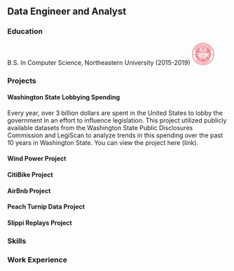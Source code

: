 ## Data Engineer and Analyst 

### Education
B.S. In Computer Science, Northeastern University (2015-2019) <img src="/images/neu.png" width=50px height=50px>

### Projects
#### Washington State Lobbying Spending
Every year, over 3 billion dollars are spent in the United States to lobby the government in an effort to influence legislation.  This project utilized publicly available datasets from the Washington State Public Disclosures Commission and LegiScan to analyze trends in this spending over the past 10 years in Washington State.  You can view the project here (link).  

#### Wind Power Project

#### CitiBike Project

#### AirBnb Project

#### Peach Turnip Data Project

#### Slippi Replays Project


### Skills


### Work Experience
